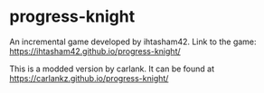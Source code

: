 # progress-knight
An incremental game developed by ihtasham42. Link to the game: https://ihtasham42.github.io/progress-knight/

This is a modded version by carlank. It can be found at https://carlankz.github.io/progress-knight/
